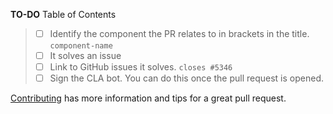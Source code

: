 **TO-DO**
Table of Contents
> - [ ] Identify the component the PR relates to in brackets in the title.
   `component-name` 
> - [ ] It solves an issue
  > - [ ] Link to GitHub issues it solves.
      `closes #5346`
> - [ ] Sign the CLA bot. You can do this once the pull request is opened.

[Contributing](https://github.com/zeoflow/password-strength/blob/master/docs/contributing.md)
has more information and tips for a great pull request.
